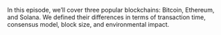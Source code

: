 In this episode, we’ll cover three popular blockchains: Bitcoin, Ethereum, and Solana. We defined their differences in terms of transaction time, consensus model, block size, and environmental impact.